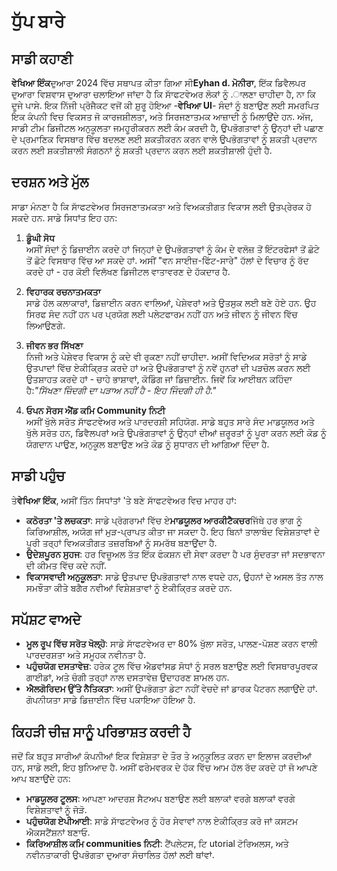 # ਧੁੱਪ ਬਾਰੇ

## ਸਾਡੀ ਕਹਾਣੀ

**ਵੇਖਿਆ ਇੰਕ**ਦੁਆਰਾ 2024 ਵਿੱਚ ਸਥਾਪਤ ਕੀਤਾ ਗਿਆ ਸੀ**Eyhan d. ਮੋਨੀਰਾ**, ਇੱਕ ਡਿਵੈਲਪਰ ਦੁਆਰਾ ਵਿਸ਼ਵਾਸ ਦੁਆਰਾ ਚਲਾਇਆ ਜਾਂਦਾ ਹੈ ਕਿ ਸਾੱਫਟਵੇਅਰ ਲੋਕਾਂ ਨੂੰ .ਾਲਣਾ ਚਾਹੀਦਾ ਹੈ, ਨਾ ਕਿ ਦੂਜੇ ਪਾਸੇ. ਇਕ ਨਿੱਜੀ ਪ੍ਰੋਜੈਕਟ ਵਜੋਂ ਕੀ ਸ਼ੁਰੂ ਹੋਇਆ -**ਵੇਖਿਆ UI**- ਸੰਦਾਂ ਨੂੰ ਬਣਾਉਣ ਲਈ ਸਮਰਪਿਤ ਇਕ ਕੰਪਨੀ ਵਿਚ ਵਿਕਸਤ ਜੋ ਕਾਰਜਸ਼ੀਲਤਾ, ਅਤੇ ਸਿਰਜਣਾਤਮਕ ਆਜ਼ਾਦੀ ਨੂੰ ਮਿਲਾਉਂਦੇ ਹਨ. ਅੱਜ, ਸਾਡੀ ਟੀਮ ਡਿਜੀਟਲ ਅਨੁਕੂਲਤਾ ਜਮਹੂਰੀਕਰਨ ਲਈ ਕੰਮ ਕਰਦੀ ਹੈ, ਉਪਭੋਗਤਾਵਾਂ ਨੂੰ ਉਨ੍ਹਾਂ ਦੀ ਪਛਾਣ ਦੇ ਪ੍ਰਮਾਣਿਕ ​​ਵਿਸਥਾਰ ਵਿੱਚ ਬਦਲਣ ਲਈ ਸ਼ਕਤੀਕਰਨ ਕਰਨ ਵਾਲੇ ਉਪਭੋਗਤਾਵਾਂ ਨੂੰ ਸ਼ਕਤੀ ਪ੍ਰਦਾਨ ਕਰਨ ਲਈ ਸ਼ਕਤੀਸ਼ਾਲੀ ਸੰਗਠਨਾਂ ਨੂੰ ਸ਼ਕਤੀ ਪ੍ਰਦਾਨ ਕਰਨ ਲਈ ਸ਼ਕਤੀਸ਼ਾਲੀ ਹੁੰਦੀ ਹੈ.

## ਦਰਸ਼ਨ ਅਤੇ ਮੁੱਲ

ਸਾਡਾ ਮੰਨਣਾ ਹੈ ਕਿ ਸਾੱਫਟਵੇਅਰ ਸਿਰਜਣਾਤਮਕਤਾ ਅਤੇ ਵਿਅਕਤੀਗਤ ਵਿਕਾਸ ਲਈ ਉਤਪ੍ਰੇਰਕ ਹੋ ਸਕਦੇ ਹਨ. ਸਾਡੇ ਸਿਧਾਂਤ ਇਹ ਹਨ:

1. **ਡੂੰਘੀ ਸੋਧ**\
   ਅਸੀਂ ਸੰਦਾਂ ਨੂੰ ਡਿਜ਼ਾਈਨ ਕਰਦੇ ਹਾਂ ਜਿਨ੍ਹਾਂ ਦੇ ਉਪਭੋਗਤਾਵਾਂ ਨੂੰ ਕੰਮ ਦੇ ਵਲੋਜ਼ ਤੋਂ ਇੰਟਰਫੇਸਾਂ ਤੋਂ ਛੋਟੇ ਤੋਂ ਛੋਟੇ ਵਿਸਥਾਰ ਵਿੱਚ ਆ ਸਕਦੇ ਹਾਂ. ਅਸੀਂ "ਵਨ ਸਾਈਜ਼-ਫਿੱਟ-ਸਾਰੇ" ਹੱਲਾਂ ਦੇ ਵਿਚਾਰ ਨੂੰ ਰੱਦ ਕਰਦੇ ਹਾਂ - ਹਰ ਕੋਈ ਵਿਲੱਖਣ ਡਿਜੀਟਲ ਵਾਤਾਵਰਣ ਦੇ ਹੱਕਦਾਰ ਹੈ.

2. **ਵਿਹਾਰਕ ਰਚਨਾਤਮਕਤਾ**\
   ਸਾਡੇ ਹੱਲ ਕਲਾਕਾਰਾਂ, ਡਿਜ਼ਾਈਨ ਕਰਨ ਵਾਲਿਆਂ, ਪੇਸ਼ੇਵਰਾਂ ਅਤੇ ਉਤਸੁਕ ਲਈ ਬਣੇ ਹੋਏ ਹਨ. ਉਹ ਸਿਰਫ ਸੰਦ ਨਹੀਂ ਹਨ ਪਰ ਪ੍ਰਯੋਗ ਲਈ ਪਲੇਟਫਾਰਮ ਨਹੀਂ ਹਨ ਅਤੇ ਜੀਵਨ ਨੂੰ ਜੀਵਨ ਵਿੱਚ ਲਿਆਉਣਗੇ.

3. **ਜੀਵਨ ਭਰ ਸਿੱਖਣਾ**\
   ਨਿਜੀ ਅਤੇ ਪੇਸ਼ੇਵਰ ਵਿਕਾਸ ਨੂੰ ਕਦੇ ਵੀ ਰੁਕਣਾ ਨਹੀਂ ਚਾਹੀਦਾ. ਅਸੀਂ ਵਿਦਿਅਕ ਸਰੋਤਾਂ ਨੂੰ ਸਾਡੇ ਉਤਪਾਦਾਂ ਵਿੱਚ ਏਕੀਕ੍ਰਿਤ ਕਰਦੇ ਹਾਂ ਅਤੇ ਉਪਭੋਗਤਾਵਾਂ ਨੂੰ ਨਵੇਂ ਹੁਨਰਾਂ ਦੀ ਪੜਚੋਲ ਕਰਨ ਲਈ ਉਤਸ਼ਾਹਤ ਕਰਦੇ ਹਾਂ - ਚਾਹੇ ਭਾਸ਼ਾਵਾਂ, ਕੋਡਿੰਗ ਜਾਂ ਡਿਜ਼ਾਈਨ. ਜਿਵੇਂ ਕਿ ਆਈਥਨ ਕਹਿੰਦਾ ਹੈ:*"ਸਿੱਖਣਾ ਜ਼ਿੰਦਗੀ ਦਾ ਪੜਾਅ ਨਹੀਂ ਹੈ - ਇਹ ਜਿੰਦਗੀ ਹੀ ਹੈ."*

4. **ਓਪਨ ਸੋਰਸ ਐਂਡ ਕਮਿ Community ਨਿਟੀ**\
   ਅਸੀਂ ਖੁੱਲੇ ਸਰੋਤ ਸਾੱਫਟਵੇਅਰ ਅਤੇ ਪਾਰਦਰਸ਼ੀ ਸਹਿਯੋਗ. ਸਾਡੇ ਬਹੁਤ ਸਾਰੇ ਸੰਦ ਮਾਡਯੂਲਰ ਅਤੇ ਖੁੱਲੇ ਸਰੋਤ ਹਨ, ਡਿਵੈਲਪਰਾਂ ਅਤੇ ਉਪਭੋਗਤਾਵਾਂ ਨੂੰ ਉਨ੍ਹਾਂ ਦੀਆਂ ਜ਼ਰੂਰਤਾਂ ਨੂੰ ਪੂਰਾ ਕਰਨ ਲਈ ਕੋਡ ਨੂੰ ਯੋਗਦਾਨ ਪਾਉਣ, ਅਨੁਕੂਲ ਬਣਾਉਣ ਅਤੇ ਕੋਡ ਨੂੰ ਸੁਧਾਰਨ ਦੀ ਆਗਿਆ ਦਿੰਦਾ ਹੈ.

## ਸਾਡੀ ਪਹੁੰਚ

ਤੇ**ਵੇਖਿਆ ਇੰਕ**, ਅਸੀਂ ਤਿੰਨ ਸਿਧਾਂਤਾਂ 'ਤੇ ਬਣੇ ਸਾੱਫਟਵੇਅਰ ਵਿਚ ਮਾਹਰ ਹਾਂ:

* **ਕਠੋਰਤਾ 'ਤੇ ਲਚਕਤਾ**: ਸਾਡੇ ਪ੍ਰੋਗਰਾਮਾਂ ਵਿੱਚ ਏ**ਮਾਡਯੂਲਰ ਆਰਕੀਟੈਕਚਰ**ਜਿੱਥੇ ਹਰ ਭਾਗ ਨੂੰ ਕਿਰਿਆਸ਼ੀਲ, ਅਯੋਗ ਜਾਂ ਮੁੜ-ਪ੍ਰਾਪਤ ਕੀਤਾ ਜਾ ਸਕਦਾ ਹੈ. ਇਹ ਬਿਨਾਂ ਤਾਲਾਬੰਦ ਵਿਸ਼ੇਸ਼ਤਾਵਾਂ ਦੇ ਪੂਰੀ ਤਰ੍ਹਾਂ ਵਿਅਕਤੀਗਤ ਤਜ਼ਰਬਿਆਂ ਨੂੰ ਸਮਰੱਥ ਬਣਾਉਂਦਾ ਹੈ.
* **ਉਦੇਸ਼ਪੂਰਨ ਸੁਹਜ**: ਹਰ ਵਿਜ਼ੂਅਲ ਤੱਤ ਇੱਕ ਫੰਕਸ਼ਨ ਦੀ ਸੇਵਾ ਕਰਦਾ ਹੈ ਪਰ ਸੁੰਦਰਤਾ ਜਾਂ ਸਦਭਾਵਨਾ ਦੀ ਕੀਮਤ ਵਿੱਚ ਕਦੇ ਨਹੀਂ.
* **ਵਿਕਾਸਵਾਦੀ ਅਨੁਕੂਲਤਾ**: ਸਾਡੇ ਉਤਪਾਦ ਉਪਭੋਗਤਾਵਾਂ ਨਾਲ ਵਧਦੇ ਹਨ, ਉਹਨਾਂ ਦੇ ਅਸਲ ਤੱਤ ਨਾਲ ਸਮਝੌਤਾ ਕੀਤੇ ਬਗੈਰ ਨਵੀਆਂ ਵਿਸ਼ੇਸ਼ਤਾਵਾਂ ਨੂੰ ਏਕੀਕ੍ਰਿਤ ਕਰਦੇ ਹਨ.

## ਸਪੱਸ਼ਟ ਵਾਅਦੇ

* **ਮੂਲ ਰੂਪ ਵਿੱਚ ਸਰੋਤ ਖੋਲ੍ਹੋ**: ਸਾਡੇ ਸਾੱਫਟਵੇਅਰ ਦਾ 80% ਖੁੱਲਾ ਸਰੋਤ, ਪਾਲਣ-ਪੋਸ਼ਣ ਕਰਨ ਵਾਲੀ ਪਾਰਦਰਸ਼ਤਾ ਅਤੇ ਸਮੂਹਕ ਨਵੀਨਤਾ ਹੈ.
* **ਪਹੁੰਚਯੋਗ ਦਸਤਾਵੇਜ਼**: ਹਰੇਕ ਟੂਲ ਵਿੱਚ ਐਡਵਾਂਸਡ ਸੋਧਾਂ ਨੂੰ ਸਰਲ ਬਣਾਉਣ ਲਈ ਵਿਸਥਾਰਪੂਰਵਕ ਗਾਈਡਾਂ, ਅਤੇ ਚੰਗੀ ਤਰ੍ਹਾਂ ਨਾਲ ਦਸਤਾਵੇਜ਼ ਉਦਾਹਰਣ ਸ਼ਾਮਲ ਹਨ.
* **ਐਲਗੋਰਿਦਮ ਉੱਤੇ ਨੈਤਿਕਤਾ**: ਅਸੀਂ ਉਪਭੋਗਤਾ ਡੇਟਾ ਨਹੀਂ ਵੇਚਦੇ ਜਾਂ ਡਾਰਕ ਪੈਟਰਨ ਲਗਾਉਂਦੇ ਹਾਂ. ਗੋਪਨੀਯਤਾ ਸਾਡੇ ਡਿਜ਼ਾਈਨ ਵਿੱਚ ਪਕਾਇਆ ਹੋਇਆ ਹੈ.

## ਕਿਹੜੀ ਚੀਜ਼ ਸਾਨੂੰ ਪਰਿਭਾਸ਼ਤ ਕਰਦੀ ਹੈ

ਜਦੋਂ ਕਿ ਬਹੁਤ ਸਾਰੀਆਂ ਕੰਪਨੀਆਂ ਇਕ ਵਿਸ਼ੇਸ਼ਤਾ ਦੇ ਤੌਰ ਤੇ ਅਨੁਕੂਲਿਤ ਕਰਨ ਦਾ ਇਲਾਜ ਕਰਦੀਆਂ ਹਨ, ਸਾਡੇ ਲਈ, ਇਹ ਬੁਨਿਆਦ ਹੈ. ਅਸੀਂ ਫਰੇਮਵਰਕ ਦੇ ਹੱਕ ਵਿੱਚ ਆਮ ਹੱਲ ਰੱਦ ਕਰਦੇ ਹਾਂ ਜੋ ਆਪਣੇ ਆਪ ਬਣਾਉਂਦੇ ਹਨ:

* **ਮਾਡਯੂਲਰ ਟੂਲਸ**: ਆਪਣਾ ਆਦਰਸ਼ ਸੈਟਅਪ ਬਣਾਉਣ ਲਈ ਬਲਾਕਾਂ ਵਰਗੇ ਬਲਾਕਾਂ ਵਰਗੇ ਵਿਸ਼ੇਸ਼ਤਾਵਾਂ ਨੂੰ ਜੋੜੋ.
* **ਪਹੁੰਚਯੋਗ ਏਪੀਆਈ**: ਸਾਡੇ ਸਾੱਫਟਵੇਅਰ ਨੂੰ ਹੋਰ ਸੇਵਾਵਾਂ ਨਾਲ ਏਕੀਕ੍ਰਿਤ ਕਰੋ ਜਾਂ ਕਸਟਮ ਐਕਸਟੈਂਸ਼ਨਾਂ ਬਣਾਓ.
* **ਕਿਰਿਆਸ਼ੀਲ ਕਮਿ communities ਨਿਟੀ**: ਟੈਂਪਲੇਟਸ, ਟਿ utorial ਟੋਰਿਅਲਸ, ਅਤੇ ਨਵੀਨਤਾਕਾਰੀ ਉਪਭੋਗਤਾ ਦੁਆਰਾ ਸੰਚਾਲਿਤ ਹੱਲਾਂ ਲਈ ਥਾਂਵਾਂ.
